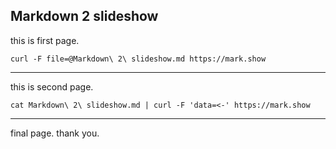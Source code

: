 ## Markdown 2 slideshow


this is first page.

```shell
curl -F file=@Markdown\ 2\ slideshow.md https://mark.show
```

---

this is second page.

```shell
cat Markdown\ 2\ slideshow.md | curl -F 'data=<-' https://mark.show
```

---

final page. thank you.
